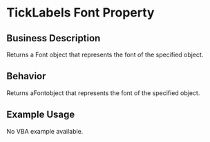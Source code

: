 # TickLabels Font Property

## Business Description
Returns a Font object that represents the font of the specified object.

## Behavior
Returns aFontobject that represents the font of the specified object.

## Example Usage
No VBA example available.